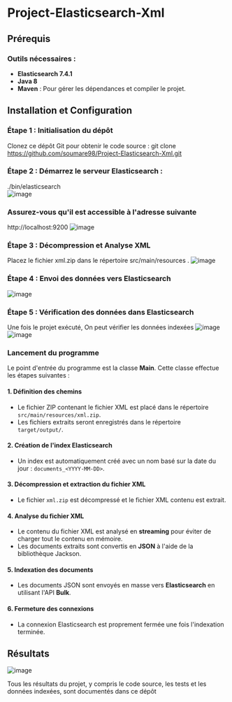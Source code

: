 # Project-Elasticsearch-Xml

## Prérequis

### Outils nécessaires :
- **Elasticsearch 7.4.1** 
- **Java 8** 
- **Maven** : Pour gérer les dépendances et compiler le projet.

## Installation et Configuration

### Étape 1 : Initialisation du dépôt
Clonez ce dépôt Git pour obtenir le code source :
git clone https://github.com/soumare98/Project-Elasticsearch-Xml.git

### Étape 2 : Démarrez le serveur Elasticsearch :
./bin/elasticsearch  
![image](https://github.com/user-attachments/assets/ed20d04e-f18b-41b7-8586-7308e75840dd)

### Assurez-vous qu'il est accessible à l'adresse suivante 
http://localhost:9200
![image](https://github.com/user-attachments/assets/6a4df9e0-2cc3-4707-8cbb-bc4d0f037959)

### Étape 3 : Décompression et Analyse XML
Placez le fichier xml.zip dans le répertoire src/main/resources .
![image](https://github.com/user-attachments/assets/e482cfd6-d266-438a-a426-bb09deb30878)

### Étape 4 : Envoi des données vers Elasticsearch
![image](https://github.com/user-attachments/assets/f62a69e6-d67c-4c20-a7bd-e37b7711d9db)

### Étape 5 : Vérification des données dans Elasticsearch
Une fois le projet exécuté, On peut vérifier les données indexées
![image](https://github.com/user-attachments/assets/89991e2e-7cc8-471e-b75a-d8e891688ab2)
![image](https://github.com/user-attachments/assets/70652992-4784-47e6-b7f1-b4506f2c4e4a)
### Lancement du programme

Le point d'entrée du programme est la classe **Main**. Cette classe effectue les étapes suivantes :

#### 1. Définition des chemins

- Le fichier ZIP contenant le fichier XML est placé dans le répertoire `src/main/resources/xml.zip`.
- Les fichiers extraits seront enregistrés dans le répertoire `target/output/`.

#### 2. Création de l'index Elasticsearch

- Un index est automatiquement créé avec un nom basé sur la date du jour : `documents_<YYYY-MM-DD>`.

#### 3. Décompression et extraction du fichier XML

- Le fichier `xml.zip` est décompressé et le fichier XML contenu est extrait.

#### 4. Analyse du fichier XML

- Le contenu du fichier XML est analysé en **streaming** pour éviter de charger tout le contenu en mémoire.
- Les documents extraits sont convertis en **JSON** à l'aide de la bibliothèque Jackson.

#### 5. Indexation des documents

- Les documents JSON sont envoyés en masse vers **Elasticsearch** en utilisant l'API **Bulk**.

#### 6. Fermeture des connexions

- La connexion Elasticsearch est proprement fermée une fois l'indexation terminée.


## Résultats
![image](https://github.com/user-attachments/assets/f61d86d9-425f-4003-b820-f8dbd082d8e0)

Tous les résultats du projet, y compris le code source, les tests et les données indexées, sont documentés dans ce dépôt

